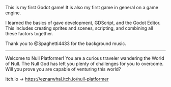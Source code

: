 This is my first Godot game! It is also my first game in general on a game engine.

I learned the basics of gave development, GDScript, and the Godot Editor. This includes creating sprites and scenes, scripting, and combining all these factors together.

Thank you to @Spaghetti4433 for the background music.

---------------------------------------------------------------------------------------------

Welcome to Null Platformer! You are a curious traveler wandering the World of Null. The Null God has left you plenty of challenges for you to overcome.  Will you prove you are capable of venturing this world?

Itch.io -> https://eznarwhal.itch.io/null-platformer
